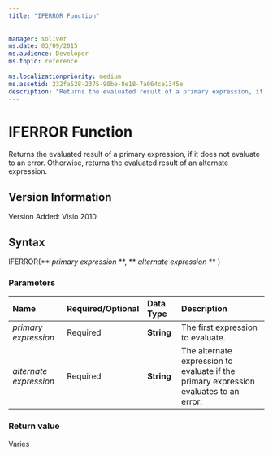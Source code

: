 ```yaml
---
title: "IFERROR Function"
 
 
manager: soliver
ms.date: 03/09/2015
ms.audience: Developer
ms.topic: reference
 
ms.localizationpriority: medium
ms.assetid: 232fa528-2375-90be-8e18-7a064ce1345e
description: "Returns the evaluated result of a primary expression, if it does not evaluate to an error. Otherwise, returns the evaluated result of an alternate expression."
---
```


# IFERROR Function

Returns the evaluated result of a primary expression, if it does not evaluate to an error. Otherwise, returns the evaluated result of an alternate expression.
  
## Version Information

Version Added: Visio 2010 
  
## Syntax

IFERROR(** *primary expression* **, ** *alternate expression* ** ) 
  
### Parameters

|**Name**|**Required/Optional**|**Data Type**|**Description**|
|:-----|:-----|:-----|:-----|
| _primary expression_ <br/> |Required  <br/> |**String** <br/> |The first expression to evaluate. |
| _alternate expression_ <br/> |Required  <br/> |**String** <br/> |The alternate expression to evaluate if the primary expression evaluates to an error. |
   
### Return value

Varies
  

